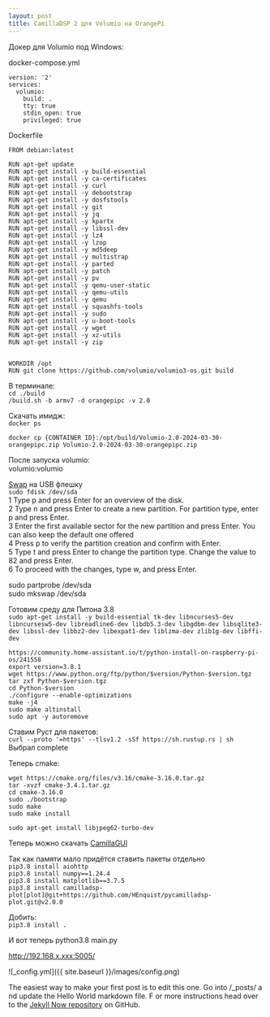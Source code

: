 ```yaml
---
layout: post
title: CamillaDSP 2 для Volumio на OrangePi
---
```


Докер для Volumio под Windows:   

docker-compose.yml   

```
version: '2'
services:
  volumio:
    build: .
    tty: true
    stdin_open: true
    privileged: true
```


Dockerfile   
```
FROM debian:latest

RUN apt-get update
RUN apt-get install -y build-essential
RUN apt-get install -y ca-certificates
RUN apt-get install -y curl
RUN apt-get install -y debootstrap
RUN apt-get install -y dosfstools
RUN apt-get install -y git
RUN apt-get install -y jq
RUN apt-get install -y kpartx
RUN apt-get install -y libssl-dev
RUN apt-get install -y lz4
RUN apt-get install -y lzop
RUN apt-get install -y md5deep
RUN apt-get install -y multistrap
RUN apt-get install -y parted
RUN apt-get install -y patch
RUN apt-get install -y pv
RUN apt-get install -y qemu-user-static
RUN apt-get install -y qemu-utils
RUN apt-get install -y qemu
RUN apt-get install -y squashfs-tools
RUN apt-get install -y sudo
RUN apt-get install -y u-boot-tools
RUN apt-get install -y wget
RUN apt-get install -y xz-utils
RUN apt-get install -y zip


WORKDIR /opt
RUN git clone https://github.com/volumio/volumio3-os.git build

```

В терминале:   
`cd ./build`  
`/build.sh -b armv7 -d orangepipc -v 2.0`  

Скачать имидж:   
`docker ps`  

`docker cp {CONTAINER ID}:/opt/build/Volumio-2.0-2024-03-30-orangepipc.zip Volumio-2.0-2024-03-30-orangepipc.zip`  


После запуска volumio:   
volumio:volumio   

[Swap](https://phoenixnap.com/kb/swap-partition) на USB флешку  
`sudo fdisk /dev/sda`  
1 Type p and press Enter for an overview of the disk.  
2 Type n and press Enter to create a new partition. For partition type, enter p and press Enter.  
3 Enter the first available sector for the new partition and press Enter. You can also keep the default one offered   
4 Press p to verify the partition creation and confirm with Enter.   
5 Type t and press Enter to change the partition type. Change the value to 82 and press Enter.   
6 To proceed with the changes, type w, and press Enter.   

sudo partprobe /dev/sda  
sudo mkswap /dev/sda  

Готовим среду для Питона 3.8   
`sudo apt-get install -y build-essential tk-dev libncurses5-dev libncursesw5-dev libreadline6-dev libdb5.3-dev libgdbm-dev libsqlite3-dev libssl-dev libbz2-dev libexpat1-dev liblzma-dev zlib1g-dev libffi-dev`  

`https://community.home-assistant.io/t/python-install-on-raspberry-pi-os/241558`  
`export version=3.8.1`  
`wget https://www.python.org/ftp/python/$version/Python-$version.tgz`  
`tar zxf Python-$version.tgz`  
`cd Python-$version`  
`./configure --enable-optimizations`  
`make -j4`  
`sudo make altinstall`  
`sudo apt -y autoremove`  


Ставим Руст для пакетов:  
`curl --proto '=https' --tlsv1.2 -sSf https://sh.rustup.rs | sh`  
		Выбрал complete  

Теперь cmake:  

`wget https://cmake.org/files/v3.16/cmake-3.16.0.tar.gz`   
`tar -xvzf cmake-3.4.1.tar.gz`  
`cd cmake-3.16.0`  
`sudo ./bootstrap`  
`sudo make`  
`sudo make install`  

`sudo apt-get install libjpeg62-turbo-dev`  

Теперь можно скачать [CamillaGUI](https://github.com/HEnquist/camillagui-backend)  

Так как памяти мало придётся ставить пакеты отдельно  
`pip3.8 install aiohttp`  
`pip3.8 install numpy==1.24.4`   
`pip3.8 install matplotlib==3.7.5`  
`pip3.8 install camilladsp-plot[plot]@git+https://github.com/HEnquist/pycamilladsp-plot.git@v2.0.0`  

Добить:  
`pip3.8 install .`  

И вот теперь python3.8 main.py  

http://192.168.x.xxx:5005/  


![_config.yml]({{ site.baseurl }}/images/config.png)

The easiest way to make your first post is to edit this one. Go into /_posts/ a
nd update the Hello World markdown file. F
or more instructions head over to the [Jekyll Now repository](https://github.com/barryclark/jekyll-now) on GitHub.